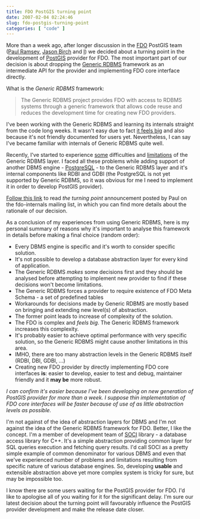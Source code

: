 ```yaml
---
title: FDO PostGIS turning point
date: 2007-02-04 02:24:46
slug: fdo-postgis-turning-point
categories: [ "code" ]
---
```


More than a week ago, after longer discussion in the [FDO](http://fdo.osgeo.org/) PostGIS team ([Paul Ramsey](http://geotips.blogspot.com/), [Jason Birch](http://www.jasonbirch.com/) and [I](http://mateusz.loskot.net/)) we decided about a turning point in the development of [PostGIS](http://postgis.refractions.net/) provider for FDO. The most important part of our decision is about dropping the [Generic RDBMS](http://fdo.osgeo.org/fdordbms/index.html) framework as an intermediate API for the provider and implementing FDO core interface directly.

What is the _Generic RDBMS_ framework:

> The Generic RDBMS project provides FDO with access to RDBMS systems
> through a generic framework that allows code reuse and
> reduces the development time for creating new FDO providers.

I've been working with the Generic RDBMS and learning its internals straight from the code long weeks.
It wasn't easy due to fact [it feels big](http://www.foss4g2006.org/contributionDisplay.py?contribId=211&sessionId=42&confId=1)
and also because it's not friendly documented for users yet. Nevertheless, I can say I've became familiar with internals of Generic RDBMS quite well.

Recently, I've started to experience [some](http://lists.osgeo.org/pipermail/fdo-internals/2007-January/000542.html)
difficulties and [limitations](http://lists.osgeo.org/pipermail/fdo-internals/2007-January/000563.html) of the Generic RDBMS layer.
I faced all these problems while adding support of another DBMS
engine - [PostgreSQL](http://www.postgresql.org/) - to the Generic RDBMS layer and
it's internal components like RDBI and GDBI
(the PostgreSQL is not yet supported by Generic RDBMS, so it was obvious for me I need to implement it in order to develop PostGIS provider).

[Follow this link](http://lists.osgeo.org/pipermail/fdo-internals/2007-January/000657.html) to read _the turning point_
announcement posted by Paul on the fdo-internals mailing list, in which you can find more details about the rationale of our decision.

As a conclusion of my experiences from using Generic RDBMS, here is my personal summary of reasons why it's important to analyse
this framework in details before making a final choice (random order):

* Every DBMS engine is specific and it's worth to consider specific solution.
* It's not possible to develop a database abstraction layer for every kind of application.
* The Generic RDBMS _makes_ some decisions first and they should be analysed before attempting to implement new provider to find if these decisions won't become limitations.
* The Generic RDBMS forces a provider to require existence of FDO Meta Schema - a set of predefined tables
* Workarounds for decisions made by Generic RDBMS are mostly based on bringing and extending new level(s) of abstraction.
* The former point leads to increase of complexity of the solution.
* The FDO is complex and _feels big_. The Generic RDBMS framework increases this complexity.
* It's probably easier to achieve optimal performance with very specific solution, so the Generic RDBMS might cause another limitations in this area.
* IMHO, there are too many abstraction levels in the Generic RDBMS itself (RDBI, DBI, GDBI, ...)
* Creating new FDO provider by directly implementing FDO core interfaces **is**: easier to develop, easier to test and debug, maintainer friendly and it **may be** more robust.

_I can confirm it's easier because I've been developing on new generation of PostGIS provider for more than a week.
I suppose thin implementation of FDO core interfaces will be faster because of use of as little abstraction levels as possible._

I'm not against of the idea of abstraction layers for DBMS and I'm not against the idea of the Generic RDBMS framework for FDO.
Better, I like the concept. I'm a member of development team of [SOCI](http://soci.sourceforge.net/) library - a database access library for C++.
It's a simple abstraction providing common layer for SQL queries execution and fetching query results.
I'd call SOCI as a pretty simple example of common denominator for various DBMS and even that we've experienced number of problems and
limitations resulting from specific nature of various database engines. So, developing **usable** and
extensible abstraction above yet more complex system is tricky for sure, but may be impossible too.

I know there are some users waiting for the PostGIS provider for FDO. I'd like to apologise all of you waiting for it for the significant delay.
I'm sure our latest decision about the turning point will favourably influence the PostGIS provider development and make the release date closer.
